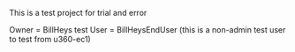 This is a test project for trial and error

Owner = BillHeys
test User = BillHeysEndUser   (this is a non-admin test user to test from u360-ec1)